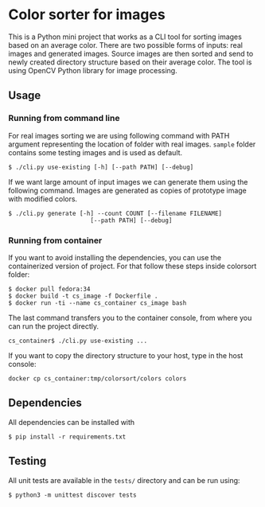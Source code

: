 # Color sorter for images
This is a Python mini project that works as a CLI tool for sorting images
based on an average color. There are two possible forms of inputs: real images
and generated images. Source images are then sorted and send to newly created
directory structure based on their average color. The tool is using OpenCV
Python library for image processing.

## Usage
### Running from command line
For real images sorting we are using following command with PATH argument
representing the location of folder with real images. `sample` folder contains
some testing images and is used as default.
```
$ ./cli.py use-existing [-h] [--path PATH] [--debug]
```

If we want large amount of input images we can generate them using
the following command. Images are generated as copies of prototype image
with modified colors.
```
$ ./cli.py generate [-h] --count COUNT [--filename FILENAME]
                       [--path PATH] [--debug]
```

### Running from container
If you want to avoid installing the dependencies, you can use the
containerized version of project. For that follow these steps inside
colorsort folder:
```
$ docker pull fedora:34
$ docker build -t cs_image -f Dockerfile .
$ docker run -ti --name cs_container cs_image bash
```
The last command transfers you to the container console, from where you can
run the project directly.
```
cs_container$ ./cli.py use-existing ...
```
If you want to copy the directory structure to your host, type in the host
console:
```
docker cp cs_container:tmp/colorsort/colors colors
```

## Dependencies
All dependencies can be installed with
```
$ pip install -r requirements.txt
```

## Testing
All unit tests are available in the `tests/` directory and can be run using:
```
$ python3 -m unittest discover tests
```

